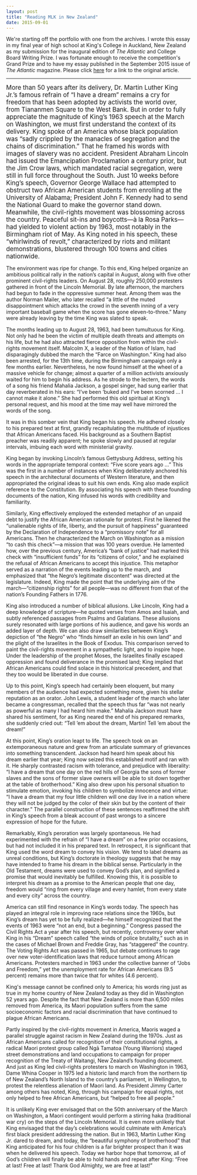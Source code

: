 ```yaml
---
layout: post
title: "Reading MLK in New Zealand"
date: 2015-09-01
---
```


We're starting off the portfolio with one from the archives. I wrote this essay in my final year of high school at King's College in Auckland, New Zealand as my submission for the inaugural edition of *The Atlantic* and College Board Writing Prize. I was fortunate enough to receive the competition's Grand Prize and to have my essay published in the September 2015 issue of *The Atlantic* magazine. Please click [here](https://www.theatlantic.com/magazine/archive/2015/09/reading-mlk-in-new-zealand/399323/) for a link to the original article.

---

<span style="font-size:1.2em;">More than 50 years after its delivery, Dr. Martin Luther King Jr.’s famous refrain of “I have a dream” remains a cry for freedom that has been adopted by activists the world over, from Tiananmen Square to the West Bank. But in order to fully appreciate the magnitude of King’s 1963 speech at the March on Washington, we must first understand the context of its delivery. King spoke of an America whose black population was “sadly crippled by the manacles of segregation and the chains of discrimination.” That he framed his words with images of slavery was no accident. President Abraham Lincoln had issued the Emancipation Proclamation a century prior, but the Jim Crow laws, which mandated racial segregation, were still in full force throughout the South. Just 10 weeks before King’s speech, Governor George Wallace had attempted to obstruct two African American students from enrolling at the University of Alabama; President John F. Kennedy had to send the National Guard to make the governor stand down. Meanwhile, the civil-rights movement was blossoming across the country. Peaceful sit-ins and boycotts—à la Rosa Parks—had yielded to violent action by 1963, most notably in the Birmingham riot of May. As King noted in his speech, these “whirlwinds of revolt,” characterized by riots and militant demonstrations, blustered through 100 towns and cities nationwide.

The environment was ripe for change. To this end, King helped organize an ambitious political rally in the nation’s capital in August, along with five other prominent civil-rights leaders. On August 28, roughly 250,000 protesters gathered in front of the Lincoln Memorial. By late afternoon, the marchers had begun to fade in the oppressive summer heat. Among them was the author Norman Mailer, who later recalled “a little of the muted disappointment which attacks the crowd in the seventh inning of a very important baseball game when the score has gone eleven-to-three.” Many were already leaving by the time King was slated to speak.

The months leading up to August 28, 1963, had been tumultuous for King. Not only had he been the victim of multiple death threats and attempts on his life, but he had also attracted fierce opposition from within the civil-rights movement itself. Malcolm X, a leader of the Nation of Islam, had disparagingly dubbed the march the “Farce on Washington.” King had also been arrested, for the 13th time, during the Birmingham campaign only a few months earlier. Nevertheless, he now found himself at the wheel of a massive vehicle for change; almost a quarter of a million activists anxiously waited for him to begin his address. As he strode to the lectern, the words of a song his friend Mahalia Jackson, a gospel singer, had sung earlier that day reverberated in his ears: “I’ve been ’buked and I’ve been scorned … I cannot make it alone.” She had performed this old spiritual at King’s personal request, and his mood at the time may well have mirrored the words of the song.

It was in this somber vein that King began his speech. He adhered closely to his prepared text at first, grandly recapitulating the multitude of injustices that African Americans faced. His background as a Southern Baptist preacher was readily apparent; he spoke slowly and paused at regular intervals, imbuing each word with ministerial gravity.

King began by invoking Lincoln’s famous Gettysburg Address, setting his words in the appropriate temporal context: “Five score years ago …” This was the first in a number of instances when King deliberately anchored his speech in the architectural documents of Western literature, and then appropriated the original ideas to suit his own ends. King also made explicit reference to the Constitution. By associating his speech with these founding documents of the nation, King infused his words with credibility and familiarity.

Similarly, King effectively employed the extended metaphor of an unpaid debt to justify the African American rationale for protest. First he likened the “unalienable rights of life, liberty, and the pursuit of happiness” guaranteed by the Declaration of Independence to a “promissory note” for all Americans. Then he characterized the March on Washington as a mission “to cash this check”—a mission that was 100 years overdue. He lamented how, over the previous century, America’s “bank of justice” had marked this check with “insufficient funds” for its “citizens of color,” and he explained the refusal of African Americans to accept this injustice. This metaphor served as a narration of the events leading up to the march, and emphasized that “the Negro’s legitimate discontent” was directed at the legislature. Indeed, King made the point that the underlying aim of the march—“citizenship rights” for all people—was no different from that of the nation’s Founding Fathers in 1776.

King also introduced a number of biblical allusions. Like Lincoln, King had a deep knowledge of scripture—he quoted verses from Amos and Isaiah, and subtly referenced passages from Psalms and Galatians. These allusions surely resonated with large portions of his audience, and gave his words an added layer of depth. We can also draw similarities between King’s depiction of “the Negro” who “finds himself an exile in his own land” and the plight of the Israelites in the Book of Exodus. This comparison served to paint the civil-rights movement in a sympathetic light, and to inspire hope. Under the leadership of the prophet Moses, the Israelites finally escaped oppression and found deliverance in the promised land; King implied that African Americans could find solace in this historical precedent, and that they too would be liberated in due course.

Up to this point, King’s speech had certainly been eloquent, but many members of the audience had expected something more, given his stellar reputation as an orator. John Lewis, a student leader of the march who later became a congressman, recalled that the speech thus far “was not nearly as powerful as many I had heard him make.” Mahalia Jackson must have shared his sentiment, for as King neared the end of his prepared remarks, she suddenly cried out: “Tell ’em about the dream, Martin! Tell ’em about the dream!”

At this point, King’s oration leapt to life. The speech took on an extemporaneous nature and grew from an articulate summary of grievances into something transcendent. Jackson had heard him speak about his dream earlier that year; King now seized this established motif and ran with it. He sharply contrasted racism with tolerance, and prejudice with liberality: “I have a dream that one day on the red hills of Georgia the sons of former slaves and the sons of former slave owners will be able to sit down together at the table of brotherhood.” King also drew upon his personal situation to stimulate emotion, invoking his children to symbolize innocence and virtue: “I have a dream that my four little children will one day live in a nation where they will not be judged by the color of their skin but by the content of their character.” The parallel construction of these sentences reaffirmed the shift in King’s speech from a bleak account of past wrongs to a sincere expression of hope for the future.

Remarkably, King’s peroration was largely spontaneous. He had experimented with the refrain of “I have a dream” on a few prior occasions, but had not included it in his prepared text. In retrospect, it is significant that King used the word dream to convey his vision. We tend to label dreams as unreal conditions, but King’s doctorate in theology suggests that he may have intended to frame his dream in the biblical sense. Particularly in the Old Testament, dreams were used to convey God’s plan, and signified a promise that would inevitably be fulfilled. Knowing this, it is possible to interpret his dream as a promise to the American people that one day, freedom would “ring from every village and every hamlet, from every state and every city” across the country.

America can still find resonance in King’s words today. The speech has played an integral role in improving race relations since the 1960s, but King’s dream has yet to be fully realized—he himself recognized that the events of 1963 were “not an end, but a beginning.” Congress passed the Civil Rights Act a year after his speech, but recently, controversy over what King in his “Dream” speech called “the winds of police brutality,” such as in the cases of Michael Brown and Freddie Gray, has “staggered” the country. The Voting Rights Act was passed in 1965, but debate continues to rage over new voter-identification laws that reduce turnout among African Americans. Protesters marched in 1963 under the collective banner of “Jobs and Freedom,” yet the unemployment rate for African Americans (9.5 percent) remains more than twice that for whites (4.6 percent).

King's message cannot be confined only to America; his words ring just as true in my home country of New Zealand today as they did in Washington 52 years ago. Despite the fact that New Zealand is more than 6,500 miles removed from America, its Maori population suffers from the same socioeconomic factors and racial discrimination that have continued to plague African Americans.

Partly inspired by the civil-rights movement in America, Maoris waged a parallel struggle against racism in New Zealand during the 1970s. Just as African Americans called for recognition of their constitutional rights, a radical Maori protest group called Ngā Tamatoa (Young Warriors) staged street demonstrations and land occupations to campaign for proper recognition of the Treaty of Waitangi, New Zealand’s founding document. And just as King led civil-rights protesters to march on Washington in 1963, Dame Whina Cooper in 1975 led a historic land march from the northern tip of New Zealand’s North Island to the country’s parliament, in Wellington, to protest the relentless alienation of Maori land. As President Jimmy Carter among others has noted, King, through his campaign for equal rights, not only helped to free African Americans, but “helped to free all people.”

It is unlikely King ever envisaged that on the 50th anniversary of the March on Washington, a Maori contingent would perform a stirring haka (traditional war cry) on the steps of the Lincoln Memorial. It is even more unlikely that King envisaged that the day’s celebrations would culminate with America’s first black president addressing the nation. But in 1963, Martin Luther King Jr. dared to dream, and today, the “beautiful symphony of brotherhood” that King anticipated for his four children is a far brighter prospect than it was when he delivered his speech. Today we harbor hope that tomorrow, all of God’s children will finally be able to hold hands and repeat after King: “Free at last! Free at last! Thank God Almighty, we are free at last!”</span>
